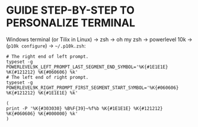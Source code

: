 # GUIDE STEP-BY-STEP TO PERSONALIZE TERMINAL

Windows terminal (or Tilix in Linux) -> zsh -> oh my zsh -> powerlevel 10k -> (`p10k configure`) -> `~/.p10k.zsh`:

````
# The right end of left prompt.
typeset -g POWERLEVEL9K_LEFT_PROMPT_LAST_SEGMENT_END_SYMBOL='%K{#1E1E1E} %K{#121212} %K{#060606} %k'
# The left end of right prompt.
typeset -g POWERLEVEL9K_RIGHT_PROMPT_FIRST_SEGMENT_START_SYMBOL='%K{#060606} %K{#121212} %K{#1E1E1E} %k'

(
print -P '%K{#303030} %B%F{39}~%f%b %K{#1E1E1E} %K{#121212} %K{#060606} %K{#000000} %k'
)
````